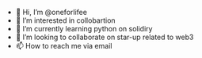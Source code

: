 - 👋 Hi, I’m @oneforlifee
- 👀 I’m interested in collobartion
- 🌱 I’m currently learning python on solidiry
- 💞️ I’m looking to collaborate on star-up related to web3
- 📫 How to reach me via email

<!---
oneforlifee/oneforlifee is a ✨ special ✨ repository because its `README.md` (this file) appears on your GitHub profile.
You can click the Preview link to take a look at your changes.
--->
